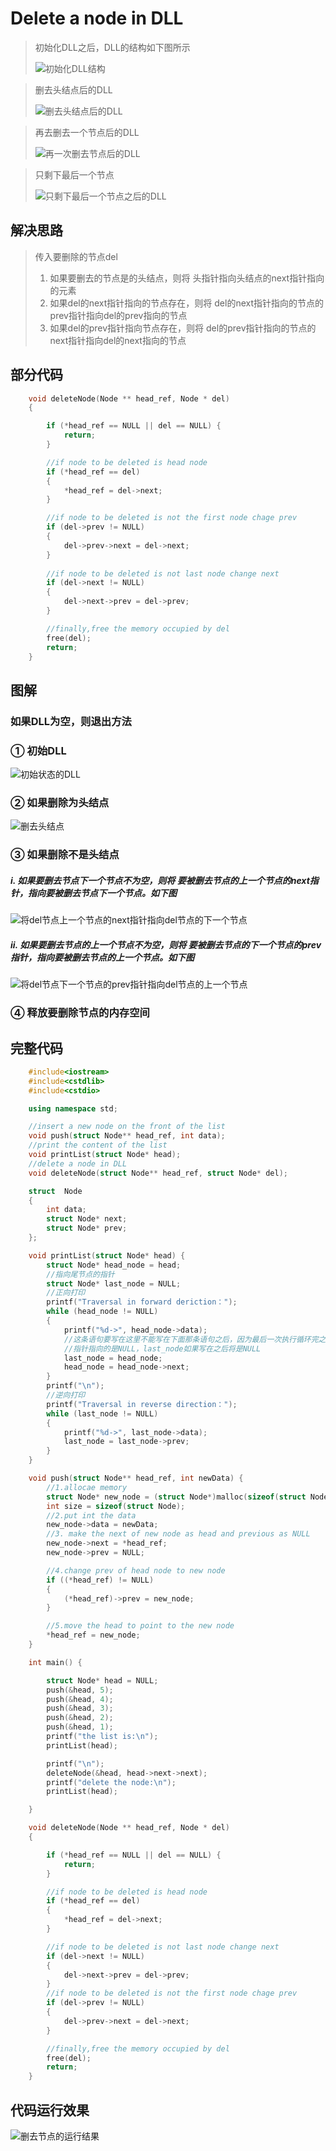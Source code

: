 # Delete a node in DLL

>初始化DLL之后，DLL的结构如下图所示
>
>![初始化DLL结构](_v_images/20190214234113687_16243.jpg)

> 删去头结点后的DLL
> 
> ![删去头结点后的DLL](_v_images/20190214234238416_24893.jpg)

>再去删去一个节点后的DLL
>
>![再一次删去节点后的DLL](_v_images/20190214234359058_12227.jpg)

> 只剩下最后一个节点
> 
> ![只剩下最后一个节点之后的DLL](_v_images/20190214234511420_17014.jpg)

## 解决思路
> 传入要删除的节点del
>1. 如果要删去的节点是的头结点，则将 头指针指向头结点的next指针指向的元素
>2. 如果del的next指针指向的节点存在，则将 del的next指针指向的节点的prev指针指向del的prev指向的节点
>3. 如果del的prev指针指向节点存在，则将 del的prev指针指向的节点的next指针指向del的next指向的节点

## 部分代码

```c++
    void deleteNode(Node ** head_ref, Node * del)
    {

    	if (*head_ref == NULL || del == NULL) {
    		return;
    	}

    	//if node to be deleted is head node
    	if (*head_ref == del)
    	{
    		*head_ref = del->next;
    	}

        //if node to be deleted is not the first node chage prev
    	if (del->prev != NULL)
    	{
    		del->prev->next = del->next;
    	}
    	
    	//if node to be deleted is not last node change next
    	if (del->next != NULL)
    	{
    		del->next->prev = del->prev;
    	}

    	//finally,free the memory occupied by del
    	free(del);
    	return;
    }
```

## 图解
### 如果DLL为空，则退出方法

### ① 初始DLL
![初始状态的DLL](_v_images/20190217194831663_21292.png)

### ② 如果删除为头结点
![删去头结点](_v_images/20190217203436856_18469.png)

### ③ 如果删除不是头结点
##### i. 如果要删去节点下一个节点不为空，则将 要被删去节点的上一个节点的next指针，指向要被删去节点下一个节点。如下图
![将del节点上一个节点的next指针指向del节点的下一个节点](_v_images/20190217204409808_27614.png)


##### ii. 如果要删去节点的上一个节点不为空，则将 要被删去节点的下一个节点的prev指针，指向要被删去节点的上一个节点。如下图
![将del节点下一个节点的prev指针指向del节点的上一个节点](_v_images/20190217210537054_12501.png)

### ④ 释放要删除节点的内存空间 


## 完整代码

```c++
    #include<iostream>
    #include<cstdlib>
    #include<cstdio>

    using namespace std;

    //insert a new node on the front of the list
    void push(struct Node** head_ref, int data);
    //print the content of the list
    void printList(struct Node* head);
    //delete a node in DLL
    void deleteNode(struct Node** head_ref, struct Node* del);

    struct  Node
    {
    	int data;
    	struct Node* next;
    	struct Node* prev;
    };

    void printList(struct Node* head) {
    	struct Node* head_node = head;
    	//指向尾节点的指针
    	struct Node* last_node = NULL;
    	//正向打印
    	printf("Traversal in forward deriction：");
    	while (head_node != NULL)
    	{
    		printf("%d->", head_node->data);
    		//这条语句要写在这里不能写在下面那条语句之后，因为最后一次执行循环完之后的head_node的next
    		//指针指向的是NULL，last_node如果写在之后将是NULL
    		last_node = head_node;
    		head_node = head_node->next;
    	}
    	printf("\n");
    	//逆向打印
    	printf("Traversal in reverse direction：");
    	while (last_node != NULL)
    	{
    		printf("%d->", last_node->data);
    		last_node = last_node->prev;
    	}
    }

    void push(struct Node** head_ref, int newData) {
    	//1.allocae memory
    	struct Node* new_node = (struct Node*)malloc(sizeof(struct Node));
    	int size = sizeof(struct Node);
    	//2.put int the data
    	new_node->data = newData;
    	//3. make the next of new node as head and previous as NULL
    	new_node->next = *head_ref;
    	new_node->prev = NULL;

    	//4.change prev of head node to new node
    	if ((*head_ref) != NULL)
    	{
    		(*head_ref)->prev = new_node;
    	}

    	//5.move the head to point to the new node
    	*head_ref = new_node;
    }

    int main() {

    	struct Node* head = NULL;
    	push(&head, 5);
    	push(&head, 4);
    	push(&head, 3);
    	push(&head, 2);
    	push(&head, 1);
    	printf("the list is:\n");
    	printList(head);

    	printf("\n");
    	deleteNode(&head, head->next->next);
    	printf("delete the node:\n");
    	printList(head);

    }

    void deleteNode(Node ** head_ref, Node * del)
    {

    	if (*head_ref == NULL || del == NULL) {
    		return;
    	}

    	//if node to be deleted is head node
    	if (*head_ref == del)
    	{
    		*head_ref = del->next;
    	}

    	//if node to be deleted is not last node change next
    	if (del->next != NULL)
    	{
    		del->next->prev = del->prev;
    	}
    	//if node to be deleted is not the first node chage prev
    	if (del->prev != NULL)
    	{
    		del->prev->next = del->next;
    	}

    	//finally,free the memory occupied by del
    	free(del);
    	return;
    }

```

## 代码运行效果
![删去节点的运行结果](_v_images/20190217211650383_23034.png)

